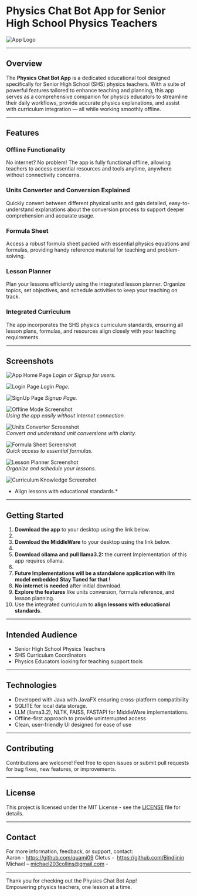 # Physics Chat Bot App for Senior High School Physics Teachers

![App Logo](./assets/logo.png)

---

## Overview

The **Physics Chat Bot App** is a dedicated educational tool designed specifically for Senior High School (SHS) physics teachers. With a suite of powerful features tailored to enhance teaching and planning, this app serves as a comprehensive companion for physics educators to streamline their daily workflows, provide accurate physics explanations, and assist with curriculum integration — all while working smoothly offline.

---

## Features

### Offline Functionality  
No internet? No problem! The app is fully functional offline, allowing teachers to access essential resources and tools anytime, anywhere without connectivity concerns.

### Units Converter and Conversion Explained  
Quickly convert between different physical units and gain detailed, easy-to-understand explanations about the conversion process to support deeper comprehension and accurate usage.

### Formula Sheet  
Access a robust formula sheet packed with essential physics equations and formulas, providing handy reference material for teaching and problem-solving.

### Lesson Planner  
Plan your lessons efficiently using the integrated lesson planner. Organize topics, set objectives, and schedule activities to keep your teaching on track.

### Integrated Curriculum  
The app incorporates the SHS physics curriculum standards, ensuring all lesson plans, formulas, and resources align closely with your teaching requirements.

---

## Screenshots
![App Home Page](./test/images/Home.png)
*Login or Signup for users.*

![Login Page](./test/images/Login.png)
*Login Page.*

![SignUp Page](./test/images/Signup.png)
*Signup Page.*

![Offline Mode Screenshot](./test/images/OfflineUse.png)  
*Using the app easily without internet connection.*

![Units Converter Screenshot](./test/images/UnitsConverter.png)  
*Convert and understand unit conversions with clarity.*

![Formula Sheet Screenshot](./test/images/FormulaSheet.png)  
*Quick access to essential formulas.*

![Lesson Planner Screenshot](./test/images/Chat1.png)  
*Organize and schedule your lessons.*

![Curriculum Knowledge Screenshot](./test/images/Chat2.png)  
* Align lessons with educational standards.*


---

## Getting Started

1. **Download the app** to your desktop using the link below.
2. 
3. **Download the MiddleWare** to your desktop using the link below.
4. 
5. **Download ollama and pull llama3.2:** the current Implementation of this app requires ollama.
6. 
7. **Future Implementations will be a standalone application with llm model embedded** __Stay Tuned for that !__ 
8. **No internet is needed** after initial download.
9. **Explore the features** like units conversion, formula reference, and lesson planning.
10. Use the integrated curriculum to **align lessons with educational standards**.

---

## Intended Audience

- Senior High School Physics Teachers  
- SHS Curriculum Coordinators  
- Physics Educators looking for teaching support tools

---

## Technologies

- Developed with Java with JavaFX ensuring cross-platform compatibility
- SQLITE for local data storage.
- LLM (llama3.2), NLTK, FAISS, FASTAPI for MiddleWare implementations.
- Offline-first approach to provide uninterrupted access  
- Clean, user-friendly UI designed for ease of use  

---

## Contributing

Contributions are welcome! Feel free to open issues or submit pull requests for bug fixes, new features, or improvements.

---

## License

This project is licensed under the MIT License - see the [LICENSE](LICENSE) file for details.

---

## Contact

For more information, feedback, or support, contact:  
Aaron - https://github.com/quami09
Cletus -  https://github.com/Bindiinin
Michael – michael203collins@gmail.com -

---

Thank you for checking out the Physics Chat Bot App!  
Empowering physics teachers, one lesson at a time.

